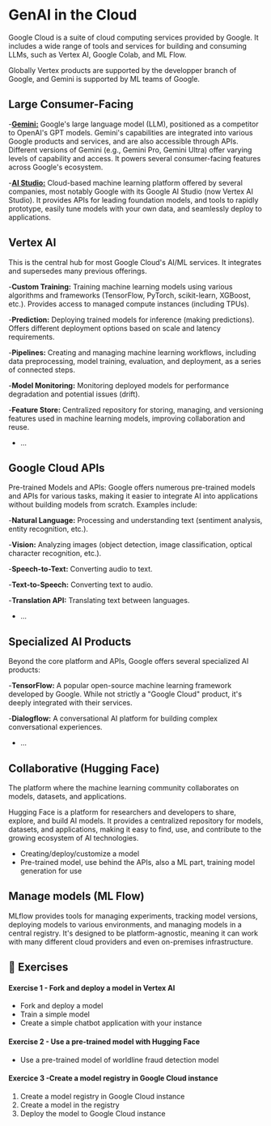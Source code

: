 # GenAI in the Cloud 

Google Cloud is a suite of cloud computing services provided by Google. It includes a wide range of tools and services for building and consuming LLMs, such as Vertex AI, Google Colab, and ML Flow.

Globally Vertex products are supported by the developper branch of Google, and Gemini is supported by ML teams of Google.

## Large Consumer-Facing

-**[Gemini:](https://gemini.google.com/)** Google's large language model (LLM), positioned as a competitor to OpenAI's GPT models. Gemini's capabilities are integrated into various Google products and services, and are also accessible through APIs. Different versions of Gemini (e.g., Gemini Pro, Gemini Ultra) offer varying levels of capability and access. It powers several consumer-facing features across Google's ecosystem.

-**[AI Studio:](https://aistudio.google.com/)** Cloud-based machine learning platform offered by several companies, most notably Google with its Google AI Studio (now Vertex AI Studio). It provides APIs for leading foundation models, and tools to rapidly prototype, easily tune models with your own data, and seamlessly deploy to applications.

## Vertex AI

This is the central hub for most Google Cloud's AI/ML services. It integrates and supersedes many previous offerings.

-**Custom Training:** Training machine learning models using various algorithms and frameworks (TensorFlow, PyTorch, scikit-learn, XGBoost, etc.). Provides access to managed compute instances (including TPUs).

-**Prediction:** Deploying trained models for inference (making predictions). Offers different deployment options based on scale and latency requirements.

-**Pipelines:** Creating and managing machine learning workflows, including data preprocessing, model training, evaluation, and deployment, as a series of connected steps.

-**Model Monitoring:** Monitoring deployed models for performance degradation and potential issues (drift).

-**Feature Store:** Centralized repository for storing, managing, and versioning features used in machine learning models, improving collaboration and reuse.

- ...

## Google Cloud APIs

Pre-trained Models and APIs: Google offers numerous pre-trained models and APIs for various tasks, making it easier to integrate AI into applications without building models from scratch. Examples include:

-**Natural Language:** Processing and understanding text (sentiment analysis, entity recognition, etc.).

-**Vision:** Analyzing images (object detection, image classification, optical character recognition, etc.).

-**Speech-to-Text:** Converting audio to text.

-**Text-to-Speech:** Converting text to audio.

-**Translation API:** Translating text between languages.

- ...

## Specialized AI Products

Beyond the core platform and APIs, Google offers several specialized AI products:

-**TensorFlow:** A popular open-source machine learning framework developed by Google. While not strictly a "Google Cloud" product, it's deeply integrated with their services.

-**Dialogflow:** A conversational AI platform for building complex conversational experiences.

- ...


## Collaborative (Hugging Face)

The platform where the machine learning community collaborates on models, datasets, and applications.

Hugging Face is a platform for researchers and developers to share, explore, and build AI models. It provides a centralized repository for models, datasets, and applications, making it easy to find, use, and contribute to the growing ecosystem of AI technologies.

- Creating/deploy/customize a model
- Pre-trained model, use behind the APIs, also a ML part, training model generation for use


## Manage models (ML Flow)

MLflow provides tools for managing experiments, tracking model versions, deploying models to various environments, and managing models in a central registry. It's designed to be platform-agnostic, meaning it can work with many different cloud providers and even on-premises infrastructure.

## 🧪 Exercises

#### Exercise 1 - Fork and deploy a model in Vertex AI

* Fork and deploy a model
* Train a simple model
* Create a simple chatbot application with your instance

#### Exercise 2 - Use a pre-trained model with Hugging Face

* Use a pre-trained model of worldline fraud detection model

#### Exercice 3 -Create a model registry in Google Cloud instance

1. Create a model registry in Google Cloud instance
2. Create a model in the registry
3. Deploy the model to Google Cloud instance
